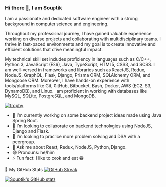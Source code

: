 ### Hi there 👋, I am Souptik

I am a passionate and dedicated software engineer with a strong background in computer science and engineering.

Throughout my professional journey, I have gained valuable experience working on diverse projects and collaborating with multidisciplinary teams. I thrive in fast-paced environments and my goal is to create innovative and efficient solutions that drive meaningful impact.

My technical skill set includes proficiency in languages such as C/C++, Python 3, JavaScript (ES6), Java, TypeScript, HTML5, CSS3, and SCSS. I am well-versed in frameworks and libraries such as ReactJS, Redux, NodeJS, GraphQL, Flask, Django, Prisma ORM, SQLAlchemy ORM, and Mongoose ORM. Moreover, I have hands-on experience with tools/platforms like Git, GitHub, Bitbucket, Bash, Docker, AWS (EC2, S3, DynamoDB), and Linux. I am proficient in working with databases like MySQL, SQLite, PostgreSQL, and MongoDB.

[![trophy](https://github-profile-trophy.vercel.app/?username=souptik4572)](https://github.com/souptik4572/github-profile-trophy)

- 🔭 I’m currently working on some backend project ideas made using Java Spring Boot.
- 👯 I’m looking to collaborate on backend technologies using NodeJS, Django and Flask.
- 🤔 I’m looking to practice more problem solving and DSA with a peergroup.
- 💬 Ask me about React, Redux, NodeJS, Python, Django.
- 😄 Pronouns: he/him.
- ⚡ Fun fact: I like to cook and eat 😁


🚀 My GitHub Stats
[![GitHub Streak](https://streak-stats.demolab.com/?user=souptik4572&theme=dark)](https://git.io/streak-stats)

[![Souptik's GitHub stats](https://github-readme-stats.vercel.app/api?username=souptik4572)](https://github.com/souptik/github-readme-stats)
